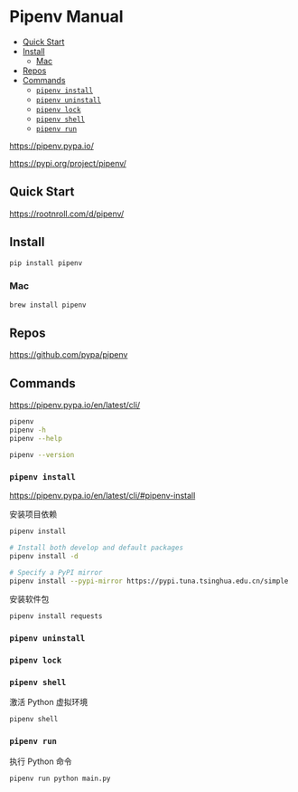 <!-- omit in toc -->
# Pipenv Manual

- [Quick Start](#quick-start)
- [Install](#install)
  - [Mac](#mac)
- [Repos](#repos)
- [Commands](#commands)
  - [`pipenv install`](#pipenv-install)
  - [`pipenv uninstall`](#pipenv-uninstall)
  - [`pipenv lock`](#pipenv-lock)
  - [`pipenv shell`](#pipenv-shell)
  - [`pipenv run`](#pipenv-run)

<https://pipenv.pypa.io/>

<https://pypi.org/project/pipenv/>

## Quick Start

<https://rootnroll.com/d/pipenv/>

## Install

```bash
pip install pipenv
```

### Mac

```bash
brew install pipenv
```

## Repos

<https://github.com/pypa/pipenv>

## Commands

<https://pipenv.pypa.io/en/latest/cli/>

```bash
pipenv
pipenv -h
pipenv --help
```

```bash
pipenv --version
```

### `pipenv install`

<https://pipenv.pypa.io/en/latest/cli/#pipenv-install>

安装项目依赖

```bash
pipenv install

# Install both develop and default packages
pipenv install -d

# Specify a PyPI mirror
pipenv install --pypi-mirror https://pypi.tuna.tsinghua.edu.cn/simple
```

安装软件包

```bash
pipenv install requests
```

### `pipenv uninstall`

### `pipenv lock`

### `pipenv shell`

激活 Python 虚拟环境

```bash
pipenv shell
```

### `pipenv run`

执行 Python 命令

```bash
pipenv run python main.py
```
